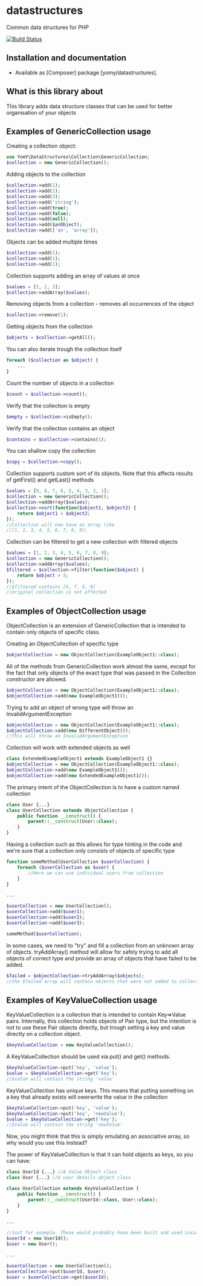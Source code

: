 # datastructures
Common data structures for PHP

[![Build Status](https://travis-ci.org/yomy/datastructures.svg?branch=master)](https://travis-ci.org/yomy/datastructures)

## Installation and documentation

- Available as [Composer] package [yomy/datastructures].

## What is this library about

This library adds data structure classes that can be used for better organisation of your objects

## Examples of GenericCollection usage
Creating a collection object:
```php
use YomY\DataStructures\Collection\GenericCollection;
$collection = new GenericCollection();
```

Adding objects to the collection
```php
$collection->add(1);
$collection->add(2);
$collection->add(3);
$collection->add('string');
$collection->add(true);
$collection->add(false);
$collection->add(null);
$collection->add($anObject);
$collection->add(['an', 'array']);
```

Objects can be added multiple times
```php
$collection->add(1);
$collection->add(1);
$collection->add(1);
```

Collection supports adding an array of values at once
```php
$values = [1, 2, 3];
$collection->addArray($values);
```

Removing objects from a collection - removes all occurrences of the object
```php
$collection->remove(1);
```

Getting objects from the collection
```php
$objects = $collection->getAll();
```

You can also iterate trough the collection itself
```php
foreach ($collection as $object) {
    ...
}
```

Count the number of objects in a collection
```php
$count = $collection->count();
```

Verify that the collection is empty
```php
$empty = $collection->isEmpty();
```

Verify that the collection contains an object
```php
$contains = $collection->contains(1);
```

You can shallow copy the collection 
```php
$copy = $collection->copy();
```

Collection supports custom sort of its objects.
Note that this affects results of getFirst() and getLast() methods
```php
$values = [9, 8, 7, 6, 5, 4, 3, 2, 1];
$collection = new GenericCollection();
$collection->addArray($values);
$collection->sort(function($object1, $object2) {
    return $object1 > $object2;
});
//Collection will now have an array like
//[1, 2, 3, 4, 5, 6, 7, 8, 9];

```

Collection can be filtered to get a new collection with filtered objects
```php
$values = [1, 2, 3, 4, 5, 6, 7, 8, 9];
$collection = new GenericCollection();
$collection->addArray($values);
$filtered = $collection->filter(function($object) {
    return $object > 5;
});
//$filtered contains [6, 7, 8, 9]
//original collection is not affected
```

## Examples of ObjectCollection usage

ObjectCollection is an extension of GenericCollection that is intended
to contain only objects of specific class.

Creating an ObjectCollection of specific type
```php
$objectCollection = new ObjectCollection(ExampleObject1::class);
```

All of the methods from GenericCollection work almost the same, 
except for the fact that only objects of the exact type that was
passed in the Collection constructor are allowed.
```php
$objectCollection = new ObjectCollection(ExampleObject1::class);
$objectCollection->add(new ExampleObject1());
```

Trying to add an object of wrong type will throw an InvalidArgumentException
```php
$objectCollection = new ObjectCollection(ExampleObject1::class);
$objectCollection->add(new DifferentObject());
//This will throw an InvalidArgumentException
``` 

Collection will work with extended objects as well
```php
class ExtendedExampleObject1 extends ExampleObject1 {}
$objectCollection = new ObjectCollection(ExampleObject1::class);
$objectCollection->add(new ExampleObject1());
$objectCollection->add(new ExtendedExampleObject1());
```

The primary intent of the ObjectCollection is to have a custom named collection
```php
class User {...}
class UserCollection extends ObjectCollection {
    public function __construct() {
        parent::__construct(User::class);
    }
}
```

Having a collection such as this allows for type hinting in the code
and we're sure that a collection only consists of objects of specific type
```php
function someMethod(UserCollection $userCollection) {
    foreach ($userCollection as $user) {
        //Here we can use individual users from collection
    }
}

...

$userCollection = new UserCollection();
$userCollection->add($user1);
$userCollection->add($user2);
$userCollection->add($user3);

someMethod($userCollection);
```

In some cases, we need to "try" and fill a collection from an unknown array of objects.
tryAddArray() method will allow for safely trying to add all objects of correct type
and provide an array of objects that have failed to be added.
```php
$failed = $objectCollection->tryAddArray($objects);
//the $failed array will contain objects that were not added to collection
```

## Examples of KeyValueCollection usage

KeyValueCollection is a collection that is intended to contain Key=>Value pairs. 
Internally, this collection holds objects of Pair type, but the intention is not to
use these Pair objects directly, but trough setting a key and value directly on a collection object.
 ```php
 $keyValueCollection = new KeyValueCollection();
 ```
A KeyValueCollection should be used via put() and get() methods.
```php
$keyValueCollection->put('key', 'value');
$value = $keyValueCollection->get('key');
//$value will contain the string 'value'
```

KeyValueCollection has unique keys. This means that putting something on a key that already exists will
owerwrite the value in the collection
```php
$keyValueCollection->put('key', 'value');
$keyValueCollection->put('key', 'newValue');
$value = $keyValueCollection->get('key');
//$value will contain the string 'newValue'
```

Now, you might think that this is simply emulating an associative array, so why would you use this instead?

The power of KeyValueCollection is that it can hold objects as keys, so you can have:
```php
class UserId {...} //A Value Object class
class User {...} //A user details object class

class UserCollection extends KeyValueCollection {
    public function __construct() {
        parent::__construct(UserId::class, User::class);
    }
}

...

//Just for example. These would probably have been built and used inside your application
$userId = new UserId();
$user = new User();

...

$userCollection = new UserCollection();
$userCollection->put($userId, $user);
$user = $userCollection->get($userId);
```